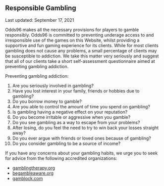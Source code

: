 ## Responsible Gambling

<Version>Last updated: September 17, 2021</Version>

Odds96 makes all the necessary provisions for players to gamble responsibly. Odds96 is committed to preventing underage access to and irresponsible use of the games on this Website, whilst providing a supportive and fun gaming experience for its clients. While for most clients gambling does not cause any problems, a small percentage of clients may be susceptible to addiction. We take this matter very seriously and suggest that all of our clients take a short self-assessment questionnaire aimed at preventing gambling addiction.

Preventing gambling addiction:
1.  Are you seriously involved in gambling?
2.  Have you lost interest in your family, friends or hobbies due to gambling?
3.  Do you borrow money to gamble?
4.  Are you able to control the amount of time you spend on gambling?
5.  Is gambling having a negative effect on your reputation?
6.  Do you become irritable or aggressive when you gamble?
7.  Do you see gambling as a way to escape from your problems?
8.  After losing, do you feel the need to try to win back your losses straight away?
9.  Do you ever argue with friends or loved ones because of gambling?
10. Do you consider gambling to be a source of income?

If you have any concerns about your gambling habits, we urge you to seek for advice from the following accredited organizations:

- [gamblingtherapy.org](https://www.gamblingtherapy.org/)
- [begambleaware.org](https://www.begambleaware.org/)
- [gamblock.com](http://www.gamblock.com/)
<!--stackedit_data:
eyJoaXN0b3J5IjpbLTgyOTU5MjUzMCwzMDU0NzExNzZdfQ==
-->